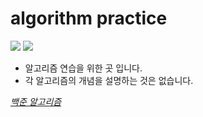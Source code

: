# algorithm practice

<img src="https://img.shields.io/badge/python-3776AB?style=flat-square&logo=python&logoColor=white"/></a>
<img src="https://img.shields.io/badge/C++-00599C?style=flat-square&logo=C++&logoColor=white"/></a> 


* 알고리즘 연습을 위한 곳 입니다.
* 각 알고리즘의 개념을 설명하는 것은 없습니다.

*[백준 알고리즘](https://www.acmicpc.net/user/sungmin9513)*
